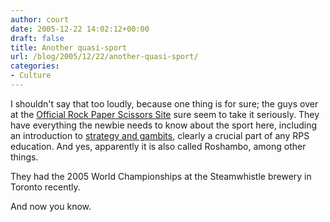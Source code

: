```yaml
---
author: court
date: 2005-12-22 14:02:12+00:00
draft: false
title: Another quasi-sport
url: /blog/2005/12/22/another-quasi-sport/
categories:
- Culture
---
```


I shouldn't say that too loudly, because one thing is for sure; the guys over at the [Official Rock Paper Scissors Site](http://www.worldrps.com/index.html) sure seem to take it seriously.  They have everything the newbie needs to know about the sport here, including an introduction to [strategy and gambits](http://www.worldrps.com/gambits.html), clearly a crucial part of any RPS education.  And yes, apparently it is also called Roshambo, among other things.  

They had the 2005 World Championships at the Steamwhistle brewery in Toronto recently.  

And now you know.
